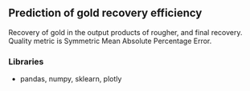 ## Prediction of gold recovery efficiency
  
  Recovery of gold in the output products of rougher, and final recovery.  
  Quality metric is Symmetric Mean Absolute Percentage Error.
  
### Libraries  

  - pandas, numpy, sklearn, plotly
